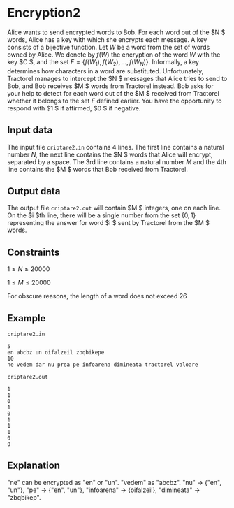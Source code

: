 # Encryption2

Alice wants to send encrypted words to Bob. For each word out of the $N $ words, Alice has a key with which she encrypts each message. A key consists of a bijective function. Let $W$ be a word from the set of words owned by Alice. We denote by $f(W)$ the encryption of the word $W$ with the key $C $, and the set $F = \{ f(W_1), f(W_2), \dots, f(W_N) \}$. Informally, a key determines how characters in a word are substituted. Unfortunately, Tractorel manages to intercept the $N $ messages that Alice tries to send to Bob, and Bob receives $M $ words from Tractorel instead. Bob asks for your help to detect for each word out of the $M $ received from Tractorel whether it belongs to the set $F$ defined earlier. You have the opportunity to respond with $1 $ if affirmed, $0 $ if negative.

## Input data

The input file `criptare2.in` contains 4 lines. The first line contains a natural number $N$, the next line contains the $N $ words that Alice will encrypt, separated by a space. The 3rd line contains a natural number $M$ and the 4th line contains the $M $ words that Bob received from Tractorel.

## Output data

The output file `criptare2.out` will contain $M $ integers, one on each line. On the $i $th line, there will be a single number from the set $\{0,1\}$ representing the answer for word $i $ sent by Tractorel from the $M $ words.

## Constraints

$1 \leq N \leq 20000$

$1 \leq M \leq 20000$

For obscure reasons, the length of a word does not exceed 26

## Example

`criptare2.in`
```
5
en abcbz un oifalzeil zbqbikepe
10
ne vedem dar nu prea pe infoarena dimineata tractorel valoare
```

`criptare2.out`
```
1
1
0
1
0
1
1
1
0
0
```

## Explanation

"ne" can be encrypted as "en" or "un". "vedem" as "abcbz". "nu" $\rightarrow$ {"en", "un"}, "pe" $\rightarrow$ {"en", "un"}, "infoarena" $\rightarrow$ {oifalzeil}, "dimineata" $\rightarrow$ "zbqbikep".
